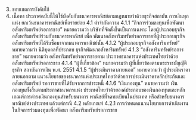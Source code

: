 3. ขอบเขตการบังคับใช้
4. เนื้อหา
ประกาศฉบับนี้ให้ใช้บังคับกับธนาคารพาณิชย์ตามกฎหมายว่าด้วยธุรกิจสถาบัน
การเงินทุกแห่ง ยกเว้นธนาคารพาณิชย์เพื่อรายย่อย
4.1 คําจํากัดความ
4.1.1 “กิจการร่วมลงทุนเพื่อพัฒนาอสังหาริมทรัพย์รอการขาย” หมายความว่า
บริษัทที่จัดตั้งขึ้นเป็นการเฉพาะ โดยผู้ประกอบธุรกิจอสังหาริมทรัพย์ร่วมกับธนาคารพาณิชย์ เพื่อ
พัฒนาอสังหาริมทรัพย์รอการขายที่ผู้ประกอบธุรกิจอสังหาริมทรัพย์ได้รับซื้อมาจากธนาคารพาณิชย์นั้น
4.1.2 “ผู้ประกอบธุรกิจอสังหาริมทรัพย์” หมายความว่า นิติบุคคลที่ประกอบ
ธุรกิจพัฒนาอสังหาริมทรัพย์
4.1.3 “อสังหาริมทรัพย์รอการขาย” หมายความว่า อสังหาริมทรัพย์รอการขายตาม
ประกาศธนาคารแห่งประเทศไทยว่าด้วยอสังหาริมทรัพย์รอการขาย
4.1.4 “ผู้ที่เกี่ยวข้อง” หมายความว่า ผู้ที่เกี่ยวข้องตามพระราชบัญญัติธุรกิจ
สถาบันการเงิน พ.ศ. 2551
4.1.5 “ผู้ประเมินราคาภายนอก” หมายความว่า ผู้ประเมินราคาภายนอกตาม
แนวนโยบายของธนาคารแห่งประเทศไทยว่าด้วยการประเมินราคาหลักประกันและอสังหาริมทรัพย์
รอการขายที่ได้รับจากการชำระหนี้
4.1.6 “เงินกองทุน” หมายความว่า เงินกองทุนทั้งสิ้นตามประกาศธนาคารแห่ง
ประเทศไทยว่าด้วยองค์ประกอบของเงินกองทุนและหลักเกณฑ์การดำรงเงินกองทุนสําหรับธนาคาร
พาณิชย์ที่จดทะเบียนในประเทศ หรือสำหรับธนาคารพาณิชย์ต่างประเทศ แล้วแต่กรณี
4.2 หลักเกณฑ์
4.2.1 การกำหนดแนวนโยบายการดำเนินงานในกิจการร่วมลงทุนเพื่อพัฒนา
อสังหาริมทรัพย์รอการขาย
